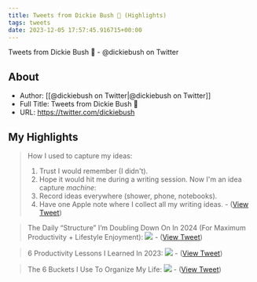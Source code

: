 ```yaml
---
title: Tweets from Dickie Bush 🚢 (Highlights)
tags: tweets
date: 2023-12-05 17:57:45.916715+00:00
---
```

Tweets from Dickie Bush 🚢 - @dickiebush on Twitter

## About
- Author: [[@dickiebush on Twitter|@dickiebush on Twitter]]
- Full Title: Tweets from Dickie Bush 🚢
- URL: https://twitter.com/dickiebush

## My Highlights
> How I used to capture my ideas:
> 1. Trust I would remember (I didn't).
> 2. Hope it would hit me during a writing session.
> Now I'm an idea capture *machine*:
> 1. Record ideas everywhere (shower, phone, notebooks).
> 2. Have one Apple note where I collect all my writing ideas.
\-  ([View Tweet](https://twitter.com/dickiebush/status/1729169163032117369))

> The Daily “Structure” I’m Doubling Down On In 2024 (For Maximum Productivity + Lifestyle Enjoyment): 
> ![](https://pbs.twimg.com/media/F_8b0qjWwAAMQod.jpg)
\-  ([View Tweet](https://twitter.com/dickiebush/status/1729131378397024633))

> 6 Productivity Lessons I Learned In 2023: 
> ![](https://pbs.twimg.com/media/GARBEjeX0AA-hpM.jpg)
\-  ([View Tweet](https://twitter.com/dickiebush/status/1730579707173749224))

> The 6 Buckets I Use To Organize My Life: 
> ![](https://pbs.twimg.com/media/GAloHSXWgAAt_LE.jpg)
\-  ([View Tweet](https://twitter.com/dickiebush/status/1732030010553246113))

